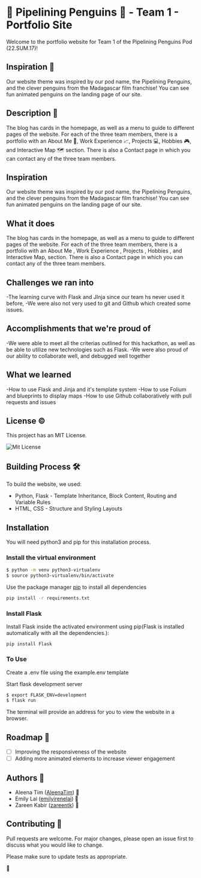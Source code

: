 # :penguin: Pipelining Penguins :penguin: - Team 1 - Portfolio Site

Welcome to the portfolio website for Team 1 of the Pipelining Penguins Pod (22.SUM.17)!<br />

## Inspiration :penguin:

Our website theme was inspired by our pod name, the Pipelining Penguins, and the clever penguins from the Madagascar film franchise! You can see fun animated penguins on the landing page of our site.

## Description :penguin:

The blog has cards in the homepage, as well as a menu to guide to different pages of the website. For each of the three team members, there is a portfolio with an About Me :wave:, Work Experience :chart_with_upwards_trend:, Projects :computer:, Hobbies :video_game:, and Interactive Map :world_map: section. There is also a Contact page in which you can contact any of the three team members.

## Inspiration

Our website theme was inspired by our pod name, the Pipelining Penguins, and the clever penguins from the Madagascar film franchise! You can see fun animated penguins on the landing page of our site.

## What it does
The blog has cards in the homepage, as well as a menu to guide to different pages of the website. For each of the three team members, there is a portfolio with an About Me , Work Experience , Projects , Hobbies , and Interactive Map, section. There is also a Contact page in which you can contact any of the three team members.


## Challenges we ran into
-The learning curve with Flask and JInja since our team hs never used it before,
-We were also not very used to git and Github which created some issues.

## Accomplishments that we're proud of
-We were able to meet all the criterias outlined for this hackathon, as well as be able to utilize new technologies such as Flask.
-We were also proud of our ability to collaborate well, and debugged well together

## What we learned
-How to use Flask and Jinja and it's template system
-How to use Folium and blueprints to display maps
-How to use Github collaboratively with pull requests and issues

## License :copyright:

This project has an MIT License.

![Mit License](https://img.shields.io/apm/l/vim-mode)

## Building Process :hammer_and_wrench:

To build the website, we used:
- Python, Flask - Template Inheritance, Block Content, Routing and Variable Rules
- HTML, CSS - Structure and Styling Layouts

## Installation

You will need python3 and pip for this installation process.

### Install the virtual environment

```bash
$ python -m venv python3-virtualenv
$ source python3-virtualenv/bin/activate
```
Use the package manager [pip](https://pip.pypa.io/en/stable/) to install all dependencies

```bash
pip install -r requirements.txt
```

### Install Flask
Install Flask inside the activated environment using pip(Flask is installed automatically with all the dependencies.):
```
pip install Flask
```

### To Use

Create a .env file using the example.env template

Start flask development server
```bash
$ export FLASK_ENV=development
$ flask run
```
The terminal will provide an address for you to view the website in a browser.

## Roadmap :red_car:

- [ ] Improving the responsiveness of the website
- [ ] Adding more animated elements to increase viewer engagement

## Authors :memo:
* Aleena Tim ([AleenaTim](https://github.com/AleenaTim)) :penguin:</br>
* Emily Lai ([emilyirenelai](https://github.com/emilyirenelai)) :penguin:</br>
* Zareen Kabir ([zareentk](https://github.com/zareentk)) :penguin:

## Contributing :penguin:
Pull requests are welcome. For major changes, please open an issue first to discuss what you would like to change.

Please make sure to update tests as appropriate.

:penguin:
